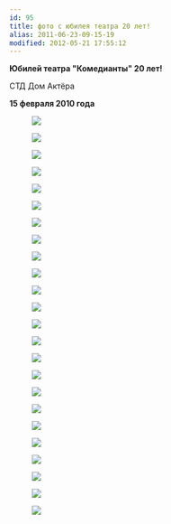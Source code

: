 ```yaml
---
id: 95
title: фото с юбилея театра 20 лет!
alias: 2011-06-23-09-15-19
modified: 2012-05-21 17:55:12
---
```


**Юбилей театра "Комедианты" 20 лет!**

СТД Дом Актёра

**15 февраля 2010 года**

<figure><img src="./images/stories/random/foto ybilei 20 let.jpg" /></figure>

<figure><img src="./images/stories/random/foto ybilei 20 let19.jpg" /></figure>

<figure><img src="./images/stories/random/foto ybilei 20 let111.jpg" /></figure>

<figure><img src="./images/stories/random/foto ybilei 20 let 00.jpg" /></figure>

<figure><img src="./images/stories/random/foto ybilei 20 let 2.jpg" /></figure>

<figure><img src="./images/stories/random/foto ybilei 20 let 4.jpg" /></figure>

<figure><img src="./images/stories/random/foto ybilei 20 let 5.jpg" /></figure>

<figure><img src="./images/stories/random/foto ybilei 20 let 6.jpg" /></figure>

<figure><img src="./images/stories/random/foto ybilei 20 let 7.jpg" /></figure>

<figure><img src="./images/stories/random/foto ybilei 20 let 8.jpg" /></figure>

<figure><img src="./images/stories/random/foto ybilei 20 let 9.jpg" /></figure>

<figure><img src="./images/stories/random/foto ybilei 20 let 11.jpg" /></figure>

<figure><img src="./images/stories/random/foto ybilei 20 let 12.jpg" /></figure>

<figure><img src="./images/stories/random/foto ybilei 20 let 13.jpg" /></figure>

<figure><img src="./images/stories/random/foto ybilei 20 let 14.jpg" /></figure>

<figure><img src="./images/stories/random/foto ybilei 20 let 15.jpg" /></figure>

<figure><img src="./images/stories/random/foto ybilei 20 let 17.jpg" /></figure>

<figure><img src="./images/stories/random/foto ybilei 20 let 18.jpg" /></figure>

<figure><img src="./images/stories/random/foto ybilei 20 let 112.jpg" /></figure>

<figure><img src="./images/stories/random/foto ybilei 20 let 121.jpg" /></figure>

<figure><img src="./images/stories/random/foto ybilei 20 let 123.jpg" /></figure>

<figure><img src="./images/stories/random/foto ybilei 20 let 132.jpg" /></figure>

<figure><img src="./images/stories/random/foto ybilei 20 let.3.jpg" /></figure>

<figure><img src="./images/stories/random/x_fe37f898.jpg" /></figure>


